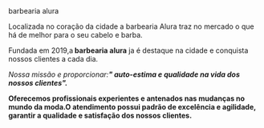 <!DOCTYEP html>
<html>
<meta charset="utf-8"

 <h1>barbearia alura </h1>

 <p>Localizada no coração da cidade a barbearia Alura traz no mercado o que há de melhor para o seu cabelo e barba.

 <p>Fundada em 2019,a<strong> barbearia alura</strong> ja é destaque na cidade e conquista nossos clientes a cada dia.    </p>

 <p><em>Nossa missão e proporcionar:<strong>" auto-estima e qualidade na vida dos nossos clientes"</strng>.</em></p>

 <p>Oferecemos profissionais experientes e antenados nas mudanças no mundo da moda.O atendimento possui padrão de        excelência e agilidade, garantir a qualidade e satisfação dos nossos clientes.</p>
</html>
